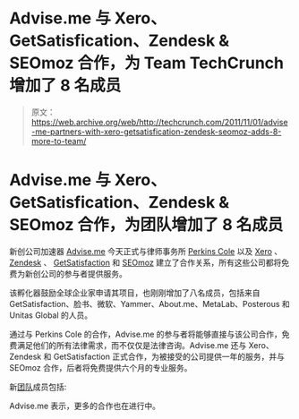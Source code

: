 # Advise.me 与 Xero、GetSatisfication、Zendesk & SEOmoz 合作，为 Team TechCrunch 增加了 8 名成员

> 原文：<https://web.archive.org/web/http://techcrunch.com/2011/11/01/advise-me-partners-with-xero-getsatisfication-zendesk-seomoz-adds-8-more-to-team/>

# Advise.me 与 Xero、GetSatisfication、Zendesk & SEOmoz 合作，为团队增加了 8 名成员

新创公司加速器 [Advise.me](https://web.archive.org/web/20230205033414/http://advise.me/) 今天正式与律师事务所 [Perkins Cole](https://web.archive.org/web/20230205033414/http://perkinscoie.com/) 以及 [Xero](https://web.archive.org/web/20230205033414/http://xero.com/) 、 [Zendesk](https://web.archive.org/web/20230205033414/http://zendesk.com/) 、 [GetSatisfaction](https://web.archive.org/web/20230205033414/http://getsatisfaction.com/) 和 [SEOmoz](https://web.archive.org/web/20230205033414/http://seomoz.com/) 建立了合作关系，所有这些公司都将免费为新创公司的参与者提供服务。

该孵化器鼓励全球企业家申请其项目，也刚刚增加了八名成员，包括来自 GetSatisfaction、脸书、微软、Yammer、About.me、MetaLab、Posterous 和 Unitas Global 的人员。

通过与 Perkins Cole 的合作，Advise.me 的参与者将能够直接与该公司合作，免费满足他们的所有法律需求，而不仅仅是法律咨询。Advise.me 还与 Xero、Zendesk 和 GetSatisfaction 正式合作，为被接受的公司提供一年的服务，并与 SEOmoz 合作，后者将免费提供六个月的专业服务。

新[团队](https://web.archive.org/web/20230205033414/http://advise.me/team/)成员包括:

Advise.me 表示，更多的合作也在进行中。